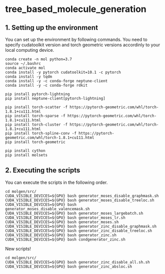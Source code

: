 # tree_based_molecule_generation

## 1. Setting up the environment
You can set up the environment by following commands. You need to specify cudatoolkit version and torch geometric versions accordinly to your local computing device.

```
conda create -n mol python=3.7
source ~/.bashrc
conda activate mol
conda install -y pytorch cudatoolkit=10.1 -c pytorch
conda install -y tqdm
conda install -y -c conda-forge neptune-client
conda install -y -c conda-forge rdkit

pip install pytorch-lightning
pip install neptune-client[pytorch-lightning]

pip install torch-scatter -f https://pytorch-geometric.com/whl/torch-1.8.1+cu111.html
pip install torch-sparse -f https://pytorch-geometric.com/whl/torch-1.8.1+cu111.html
pip install torch-cluster -f https://pytorch-geometric.com/whl/torch-1.8.1+cu111.html
pip install torch-spline-conv -f https://pytorch-geometric.com/whl/torch-1.8.1+cu111.html
pip install torch-geometric

pip install cython
pip install molsets

```

## 2. Executing the scripts
You can execute the scripts in the following order.

```
cd molgen/src/
CUDA_VISIBLE_DEVICES=${GPU} bash generator_moses_disable_graphmask.sh
CUDA_VISIBLE_DEVICES=${GPU} bash generator_moses_disable_treeloc.sh
CUDA_VISIBLE_DEVICES=${GPU} bash generator_moses_disable_valencemask.sh
CUDA_VISIBLE_DEVICES=${GPU} bash generator_moses_largebatch.sh
CUDA_VISIBLE_DEVICES=${GPU} bash generator_moses_lr.sh
CUDA_VISIBLE_DEVICES=${GPU} bash generator_moses.sh
CUDA_VISIBLE_DEVICES=${GPU} bash generator_zinc_disable_graphmask.sh
CUDA_VISIBLE_DEVICES=${GPU} bash generator_zinc_disable_treeloc.sh
CUDA_VISIBLE_DEVICES=${GPU} bash generator_zinc.sh
CUDA_VISIBLE_DEVICES=${GPU} bash condgenerator_zinc.sh
```

New scripts!
```
cd molgen/src/
CUDA_VISIBLE_DEVICES=${GPU} bash generator_zinc_disable_all.sh.sh
CUDA_VISIBLE_DEVICES=${GPU} bash generator_zinc_absloc.sh
```
